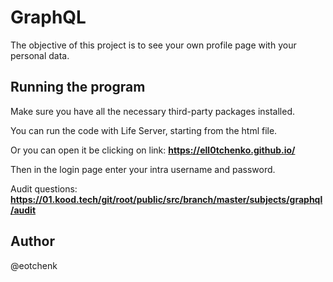 # GraphQL

The objective of this project is to see your own profile page with your personal data.

## Running the program

Make sure you have all the necessary third-party packages installed.

You can run the code with Life Server, starting from the html file.

Or you can open it be clicking on link: **https://ell0tchenko.github.io/**

Then in the login page enter your intra username and password.

Audit questions:
**https://01.kood.tech/git/root/public/src/branch/master/subjects/graphql/audit**

## Author
@eotchenk